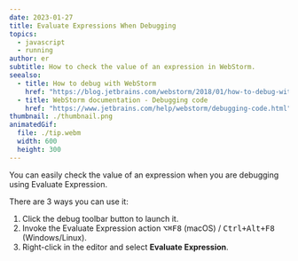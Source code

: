 ```yaml
---
date: 2023-01-27
title: Evaluate Expressions When Debugging
topics:
  - javascript
  - running
author: er
subtitle: How to check the value of an expression in WebStorm.
seealso:
  - title: How to debug with WebStorm
    href: "https://blog.jetbrains.com/webstorm/2018/01/how-to-debug-with-webstorm/"
  - title: WebStorm documentation - Debugging code
    href: "https://www.jetbrains.com/help/webstorm/debugging-code.html"
thumbnail: ./thumbnail.png
animatedGif:
  file: ./tip.webm
  width: 600
  height: 300
---
```


You can easily check the value of an expression when you are debugging using Evaluate Expression.

There are 3 ways you can use it:

1. Click the debug toolbar button to launch it.
2. Invoke the Evaluate Expression action <kbd>⌥⌘F8</kbd> (macOS) / <kbd>Ctrl+Alt+F8</kbd> (Windows/Linux).
3. Right-click in the editor and select **Evaluate Expression**.
